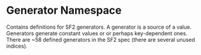 #  Generator Namespace

Contains definitions for SF2 generators. A generator is a source of a value. Generators generate constant values or
or perhaps key-dependent ones. There are ~58 defined generators in the SF2 spec (there are several unused indices).
